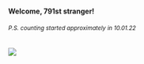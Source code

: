 #### Welcome, 791st stranger!

###### <sup>P.S. counting started approximately in 10.01.22</sup>

<img src="https://kraftwerk28.pp.ua/vcnt.png"></img>
